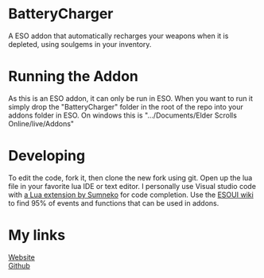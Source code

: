 # BatteryCharger
A ESO addon that automatically recharges your weapons when it is depleted, using soulgems in your inventory.

# Running the Addon
As this is an ESO addon, it can only be run in ESO. When you want to run it simply drop the "BatteryCharger" folder in the root of the repo into your addons folder in ESO. On windows this is ".../Documents/Elder Scrolls Online/live/Addons"

# Developing
To edit the code, fork it, then clone the new fork using git. Open up the lua file in your favorite lua IDE or text editor. I personally use Visual studio code with [a Lua extension by Sumneko](https://marketplace.visualstudio.com/items?itemName=sumneko.lua) for code completion. Use the [ESOUI wiki](https://wiki.esoui.com/Main_Page) to find 95% of events and functions that can be used in addons. 

# My links

[Website](http://kieranwinfield.co.uk) <br />
[Github](https://github.com/Estrelaa)